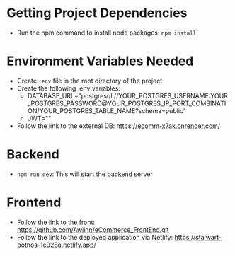 # Getting Project Dependencies
* Run the npm command to install node packages: `npm install`

# Environment Variables Needed
* Create `.env` file in the root directory of the project
* Create the following .env variables:
  * DATABASE_URL="postgresql://YOUR_POSTGRES_USERNAME:YOUR_POSTGRES_PASSWORD@YOUR_POSTGRES_IP_PORT_COMBINATION/YOUR_POSTGRES_TABLE_NAME?schema=public"
  * JWT=""
* Follow the link to the external DB: https://ecomm-x7ak.onrender.com/

# Backend
* `npm run dev`:  This will start the backend server

# Frontend
* Follow the link to the front: https://github.com/Awiinn/eCommerce_FrontEnd.git
* Follow the link to the deployed application via Netlify: https://stalwart-pothos-1e928a.netlify.app/

